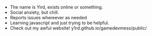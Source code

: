 - The name is Yird, exists online or something.
- Social anxiety, but chill.
- Reports issues whereever as needed
- Learning javascript and just trying to be helpful.
- Check out my awful website! y1rd.github.io/gamedevmess/public/
